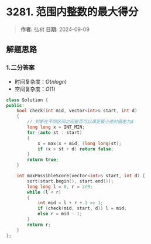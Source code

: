 # 3281. 范围内整数的最大得分

> **作者:** 弘树
> **日期:** 2024-09-09

## 解题思路
### 1.二分答案

- 时间复杂度：$O(nlogn)$
- 空间复杂度：$O(1)$

```C++
class Solution {
public:
    bool check(int mid, vector<int>& start, int d)
    {
        // 判断在不同区间之间是否可以满足最小绝对值差为d
        long long x = INT_MIN;
        for (auto st : start)
        {
            x = max(x + mid, (long long)st);
            if (x > st + d) return false;   
        }
        return true;
    }

    int maxPossibleScore(vector<int>& start, int d) {
        sort(start.begin(), start.end());
        long long l = 0, r = 2e9;
        while (l < r)
        {
            int mid = l + r + 1 >> 1;
            if (check(mid, start, d)) l = mid;
            else r = mid - 1;
        }
        return r;
    }
};
```